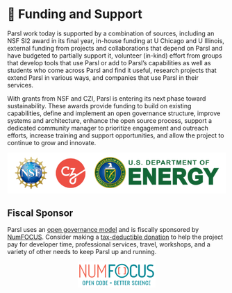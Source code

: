 # 🏦 Funding and Support
Parsl work today is supported by a combination of sources, including an NSF SI2 award in its final year, in-house funding at U Chicago and U Illinois, external funding from projects and collaborations that depend on Parsl and have budgeted to partially support it, volunteer (in-kind) effort from groups that develop tools that use Parsl or add to Parsl’s capabilities as well as students who come across Parsl and find it useful, research projects that extend Parsl in various ways, and companies that use Parsl in their services.

With grants from NSF and CZI, Parsl is entering its next phase toward sustainability. These awards provide funding to build on existing capabilities, define and implement an open governance structure, improve systems and architecture, enhance the open source process, support a dedicated community manager to prioritize engagement and outreach efforts, increase training and support opportunities, and allow the project to continue to grow and innovate.


<img src="https://raw.githubusercontent.com/Parsl/community-playbook/main/Files/Images/Parsl-Funders-Banner.png" alt="Parsl funders' logos from the National Science Foundation, Chan Zuckerberg Initiative, and The U.S. Department of Energy.">

## Fiscal Sponsor
[//]: # (numfocus-fiscal-sponsor-attribution)

Parsl uses an [open governance model](./GOVERNANCE.md) and is fiscally sponsored by [NumFOCUS](https://numfocus.org/). Consider making 
a [tax-deductible donation](https://app.hubspot.com/payments/CxdrfJtCd7k2W?referrer=PAYMENT_LINK) to help the project pay for developer time, professional services, travel, workshops, and a variety of other needs to keep Parsl up and running.

<div align="center">
  <a href="https://app.hubspot.com/payments/purchase/hscs_KLz7SlcsCAGVqY6JyNkY2vOAoiNzS2u1jRPvIcLu9JVZbIcpiu7bL6DegkPf0BF6">
    <img height="60px" 
         src="https://raw.githubusercontent.com/numfocus/templates/master/images/numfocus-logo.png" 
         align="center">
  </a>
</div>
<br>
